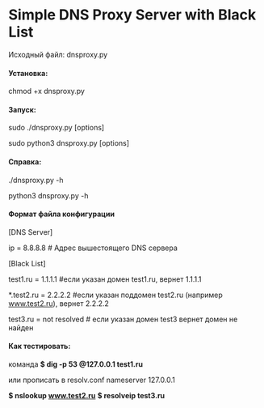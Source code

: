 Simple DNS Proxy Server with Black List
================

Исходный файл: dnsproxy.py

<h4>Установка:</h4>

chmod +x dnsproxy.py

<h4>Запуск:</h4>

sudo ./dnsproxy.py [options]

sudo python3 dnsproxy.py [options]

<h4>Справка:</h4>

./dnsproxy.py -h

python3 dnsproxy.py -h

<h4>Формат файла конфигурации</h4>

[DNS Server]

ip = 8.8.8.8 # Адрес вышестоящего DNS сервера

[Black List]

test1.ru = 1.1.1.1 #если указан домен test1.ru, вернет 1.1.1.1

\*.test2.ru = 2.2.2.2 #если указан поддомен test2.ru (например www.test2.ru), вернет 2.2.2.2

test3.ru = not resolved # если указан домен test3 вернет домен не найден



<h4>Как тестировать:</h4>

команда
<strong>$ dig -p 53 @127.0.0.1 test1.ru</strong>

или прописать в resolv.conf nameserver 127.0.0.1 

<strong>$ nslookup www.test2.ru</strong>
<strong>$ resolveip test3.ru</strong>
